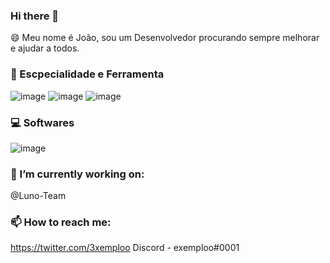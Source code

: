 ### Hi there 👋

😄 Meu nome é João, sou um Desenvolvedor procurando sempre melhorar e ajudar a todos.


### 🔭 Escpecialidade e Ferramenta
![image](https://user-images.githubusercontent.com/87874318/141664889-0febddf4-f9bd-4059-9787-9e019f7951e4.png)
![image](https://user-images.githubusercontent.com/87874318/141665036-7a2a2d10-1c63-40ed-9ae3-cdabefd79c7e.png)
![image](https://user-images.githubusercontent.com/87874318/141665043-a8e1c533-e1ed-461a-a2c2-0f3eb605efd0.png)

### 💻 Softwares
![image](https://user-images.githubusercontent.com/87874318/141665097-8c96a580-5cf6-47b5-94ef-51eec666aa80.png)



### 🌱 I’m currently working on:
@Luno-Team

### 📫 How to reach me:
https://twitter.com/3xemploo
Discord - exemploo#0001
<!--
**ExemploDev/ExemploDev** is a ✨ _special_ ✨ repository because its `README.md` (this file) appears on your GitHub profile.

Here are some ideas to get you started:

- 🔭 I’m currently working on ...
- 🌱 I’m currently learning ...
- 👯 I’m looking to collaborate on ...
- 🤔 I’m looking for help with ...
- 💬 Ask me about ...
- 📫 How to reach me: ...
- 😄 Pronouns: ...
- ⚡ Fun fact: ...
-->

